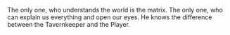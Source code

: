 The only one, who understands the world is the matrix. The only one, who can explain us everything and open our eyes. He knows the difference between the Tavernkeeper and the Player.